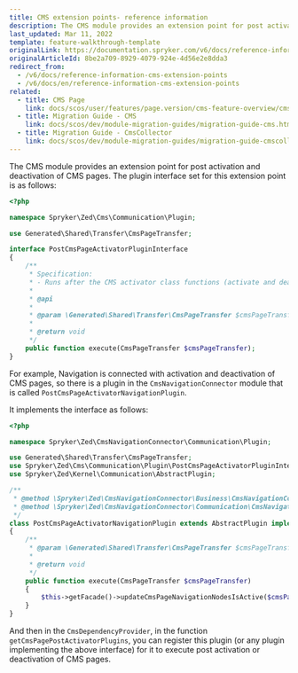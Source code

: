 ```yaml
---
title: CMS extension points- reference information
description: The CMS module provides an extension point for post activation and deactivation of CMS pages.
last_updated: Mar 11, 2022
template: feature-walkthrough-template
originalLink: https://documentation.spryker.com/v6/docs/reference-information-cms-extension-points
originalArticleId: 8be2a709-8929-4079-924e-4d56e2e8dda3
redirect_from:
  - /v6/docs/reference-information-cms-extension-points
  - /v6/docs/en/reference-information-cms-extension-points
related:
  - title: CMS Page
    link: docs/scos/user/features/page.version/cms-feature-overview/cms-pages-overview.html
  - title: Migration Guide - CMS
    link: docs/scos/dev/module-migration-guides/migration-guide-cms.html
  - title: Migration Guide - CmsCollector
    link: docs/scos/dev/module-migration-guides/migration-guide-cmscollector.html
---
```


The CMS module provides an extension point for post activation and deactivation of CMS pages. The plugin interface set for this extension point is as follows:

```php
<?php

namespace Spryker\Zed\Cms\Communication\Plugin;

use Generated\Shared\Transfer\CmsPageTransfer;

interface PostCmsPageActivatorPluginInterface
{
    /**
     * Specification:
     * - Runs after the CMS activator class functions (activate and deactivate)
     *
     * @api
     *
     * @param \Generated\Shared\Transfer\CmsPageTransfer $cmsPageTransfer
     *
     * @return void
     */
    public function execute(CmsPageTransfer $cmsPageTransfer);
}
```

For example, Navigation is connected with activation and deactivation of CMS pages, so there is a plugin in the `CmsNavigationConnector` module that is called `PostCmsPageActivatorNavigationPlugin`.

It implements the interface as follows:

```php
<?php

namespace Spryker\Zed\CmsNavigationConnector\Communication\Plugin;

use Generated\Shared\Transfer\CmsPageTransfer;
use Spryker\Zed\Cms\Communication\Plugin\PostCmsPageActivatorPluginInterface;
use Spryker\Zed\Kernel\Communication\AbstractPlugin;

/**
 * @method \Spryker\Zed\CmsNavigationConnector\Business\CmsNavigationConnectorFacadeInterface getFacade()
 * @method \Spryker\Zed\CmsNavigationConnector\Communication\CmsNavigationConnectorCommunicationFactory getFactory()
 */
class PostCmsPageActivatorNavigationPlugin extends AbstractPlugin implements PostCmsPageActivatorPluginInterface
{
    /**
     * @param \Generated\Shared\Transfer\CmsPageTransfer $cmsPageTransfer
     *
     * @return void
     */
    public function execute(CmsPageTransfer $cmsPageTransfer)
    {
        $this->getFacade()->updateCmsPageNavigationNodesIsActive($cmsPageTransfer);
    }
}
```

And then in the `CmsDependencyProvider`, in the function `getCmsPagePostActivatorPlugins`, you can register this plugin (or any plugin implementing the above interface) for it to execute post activation or deactivation of CMS pages.

